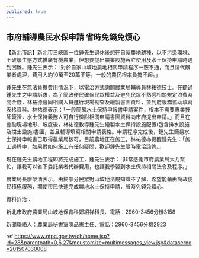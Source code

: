 ```yaml
---
published: true
---
```

## 市府輔導農民水保申請 省時免錢免煩心

【新北市訊】新北市三峽區一位鍾先生退休後想在自家農地耕種，以不污染環境、不破壞生態方式推廣有機農業，但想要提出農業設施容許使用及水土保持申請時遇到困難。鍾先生表示：「對於自家山坡地農地相關申請程序一竅不通，而且請代辦業者處理，費用大約10萬至20萬不等，一般的農民根本負擔不起。」

鍾先生在無法負擔費用情況下，以電洽方式詢問農業局輔導員林祐德技士。在聽過鍾先生之申請訴求，為了簡政便民確保民眾權益及避免民眾不熟悉相關規定浪費時間金錢，林祐德會同相關人員進行現場勘查及繪製書圖資料，並到府服務協助填寫表格資料。林祐德表示：「一般簡易水土保持申報書申請案件，根本不需要專業技師簽證，水土保持義務人可自行檢附相關申請書圖資料向市府提出申請。」而且在會勘現場地形、坡度後，林祐德教導鍾先生繪製水土保持設施配置(包含排水設施及擋土設施)書圖，並且輔導填寫相關申請表格。申請程序完成後，鍾先生簡易水土保持申報書已取得農業局核可，目前農地正在施工，林祐德亦提醒鍾先生：「施工過程中，如果對如何施工有任何疑問，歡迎鍾先生隨時電洽諮詢。」

現在鍾先生農地工程即將完成施工，鍾先生表示：「非常感謝市府農業局大力幫忙，讓我可以省下委託業者代辦費用，也讓我學習到水土保持相關法令及程序。」

農業局長廖榮清表示，由於部分民眾對山坡地法規知識不了解，希望能藉由簡政便民積極服務，期使市民快速完成農地水土保持申請，省時免錢免煩心。

資料詳洽：

新北市政府農業局山坡地保育科鄭紹祥科長、電話：2960-3456分機3158

新聞聯絡人：農業局秘書室陳品憲主任、電話：2960-3456分機2923

ref https://www.ntpc.gov.tw/ch/home.jsp?id=28&parentpath=0,6,27&mcustomize=multimessages_view.jsp&dataserno=201507030008
